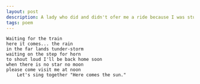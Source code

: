 ```yaml
---
layout: post
description: A lady who did and didn't ofer me a ride because I was stupborn to ride home on my bicicle.
tags: poem
---
```


	Waiting for the train
	here it comes... the rain
	in the far lands tunder-storm
	waiting on the step for horn
	to shout loud I'll be back home soon
	when there is no star no moon
	please come visit me at noon
        Let's sing together "Here comes the sun."
